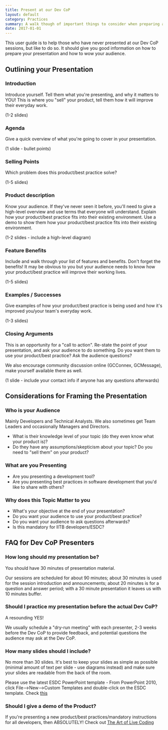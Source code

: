 ```yaml
---
title: Present at our Dev CoP
layout: default
category: Practices
summary: A walk though of important things to consider when preparing a presentation.
date: 2017-01-01
---
```


This user guide is to help those who have never presented at our Dev CoP sessions, but like to do so. It should give you good information on how to prepare your presentation and how to wow your audience.

## Outlining your Presentation

### Introduction

Introduce yourself. Tell them what you're presenting, and why it matters to YOU! This is where you "sell" your product, tell them how it will improve their everyday work.

(1-2 slides)

### Agenda

Give a quick overview of what you're going to cover in your presentation.

(1 slide - bullet points)

### Selling Points

Which problem does this product/best practice solve?

(1-5 slides)

### Product description

Know your audience. If they've never seen it before, you'll need to give a high-level overview and use terms that everyone will understand. Explain how your product/best practice fits into their existing environment. Use a demo to show them how your product/best practice fits into their existing environment.

(1-2 slides - include a high-level diagram)

### Feature Benefits

Include and walk through your list of features and benefits. Don't forget the benefits! It may be obvious to you but your audience needs to know how your product/best practice will improve their working lives.

(1-5 slides)

### Examples / Successes

Give examples of how your product/best practice is being used and how it's improved you/your team's everyday work.

(1-3 slides)

### Closing Arguments

This is an opportunity for a "call to action". Re-state the point of your presentation, and ask your audience to do something. Do you want them to use your product/best practice? Ask the audience questions?

We also encourage community discussion online (GCConnex, GCMessage), make yourself available there as well.

(1 slide - include your contact info if anyone has any questions afterwards)

## Considerations for Framing the Presentation

### Who is your Audience

Mainly Developers and Technical Analysts. We also sometimes get Team Leaders and occasionally Managers and Directors.

- What is their knowledge level of your topic (do they even know what your product is)?
- Do they have any assumptions/skepticism about your topic? Do you need to "sell them" on your product?

### What are you Presenting

- Are you presenting a development tool?
- Are you presenting best practices in software development that you'd like to share with others?

### Why does this Topic Matter to you

- What's your objective at the end of your presentation?
- Do you want your audience to use your product/best practice?
- Do you want your audience to ask questions afterwards?
- Is this mandatory for IITB developers/ESDC?

## FAQ for Dev CoP Presenters

### How long should my presentation be?

You should have 30 minutes of presentation material.

Our sessions are scheduled for about 90 minutes; about 30 minutes is used for the session introduction and announcements; about 20 minutes is for a question and answer period; with a 30 minute presentation it leaves us with 10 minutes buffer.

### Should I practice my presentation before the actual Dev CoP?

A resounding YES!

We usually schedule a "dry-run meeting" with each presenter, 2-3 weeks before the Dev CoP to provide feedback, and potential questions the audience may ask at the Dev CoP.

### How many slides should I include?

No more than 30 slides. It's best to keep your slides as simple as possible (minimal amount of text per slide - use diagrams instead) and make sure your slides are readable from the back of the room.

Please use the latest ESDC PowerPoint template - From PowerPoint 2010, click File-->New-->Custom Templates and double-click on the ESDC template. Check [this](http://esdc.prv/en/intersection/2012/09/i135_1346860957084.shtml)

### Should I give a demo of the Product?

If you're presenting a new product/best practices/mandatory instructions for all developers, then ABSOLUTELY! Check out [The Art of Live Coding](https://medium.com/@azamsharp/the-art-of-live-coding-459f0c5910c1)
